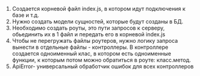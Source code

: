 1. Создается корневой файл index.js, в котором идут подключения к базе и т.д.
2. Нужно создать модели сущностей, которые будут созданы в БД.
3. Необходимо создать роуты, это пути запросов к серверу, обьединить их в 1 файл и передать его в корневой index.js
4. Чтобы не перегружать файлы роутеров, нужно логику запроса вынести в отдельные файлы - контроллеры. В контроллере создается одноименный клас, в котором есть одноименные функции, к которым потом можно обратиться в роуте: класс.метод.
5. ApiError- универсальный обработчик ошибок для всех контроллеров